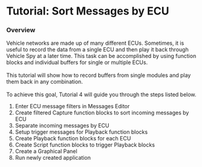 # Tutorial: Sort Messages by ECU

### Overview

Vehicle networks are made up of many different ECUs. Sometimes, it is useful to record the data from a single ECU and then play it back through Vehicle Spy at a later time. This task can be accomplished by using function blocks and individual buffers for single or multiple ECUs.\
\
This tutorial will show how to record buffers from single modules and play them back in any combination.\
\
To achieve this goal, Tutorial 4 will guide you through the steps listed below.

1. Enter ECU message filters in Messages Editor
2. Create filtered Capture function blocks to sort incoming messages by ECU
3. Separate incoming messages by ECU
4. Setup trigger messages for Playback function blocks
5. Create Playback function blocks for each ECU
6. Create Script function blocks to trigger Playback blocks
7. Create a Graphical Panel
8. Run newly created application
